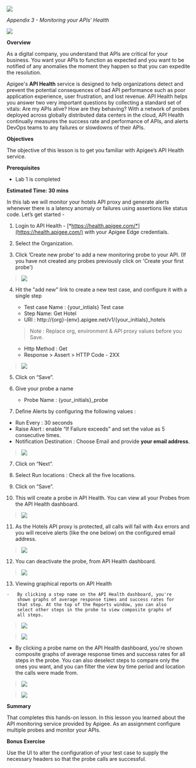 ![](./media/image18.png)

*Appendix 3 - Monitoring your APIs’ Health*

![](./media/image20.png)

**Overview**

As a digital company, you understand that APIs are critical for your
business. You want your APIs to function as expected and you want to be
notified of any anomalies the moment they happen so that you can
expedite the resolution.

Apigee's **API Health** service is designed to help organizations detect
and prevent the potential consequences of bad API performance such as
poor application experience, user frustration, and lost revenue. API
Health helps you answer two very important questions by collecting a
standard set of vitals: Are my APIs alive? How are they behaving? With a
network of probes deployed across globally distributed data centers in
the cloud, API Health continually measures the success rate and
performance of APIs, and alerts DevOps teams to any failures or
slowdowns of their APIs.

**Objectives**

The objective of this lesson is to get you familiar with Apigee’s API
Health service.

**Prerequisites**
-   Lab 1 is completed

**Estimated Time: 30 mins**

In this lab we will monitor your hotels API proxy and generate alerts
whenever there is a latency anomaly or failures using assertions like
status code. Let’s get started -

1.  Login to API Health -
    [*https://health.apigee.com/*](https://health.apigee.com/) with
    your Apigee Edge credentials.

2.  Select the Organization.

3.  Click ’Create new probe’ to add a new monitoring probe to your API. (If you have not created any probes previously click on 'Create your first probe')

  > ![](./media/create_new_probe.png)

4. Hit the "add new" link to create a new test case, and configure it with a single step
    -   Test case Name : {your_intials} Test case
    -   Step Name: Get Hotel
    -   URI : http://{org}-{env}.apigee.net/v1/{your_initials}_hotels

    > Note : Replace org, environment & API proxy values before you Save.

    -   Http Method : Get
    -   Response &gt; Assert &gt; HTTP Code - 2XX

  > ![](./media/create_test_case.png)

5.  Click on “Save”.

6.  Give your probe a name

    -   Probe Name : {your\_initials}\_probe

7.  Define Alerts by configuring the following values :

  -   Run Every : 30 seconds
  -   Raise Alert : enable “If Failure exceeds” and set the value as 5
    consecutive times.
  -   Notification Destination : Choose Email and provide **your email
    address**.

  > ![](./media/configure_new_probe.png)

7.  Click on “Next”.

8.  Select Run locations : Check all the five locations.

9.  Click on “Save”.

10.  This will create a probe in API Health. You can view all your Probes
    from the API Health dashboard.

  >![](./media/probe_dashboard.png)

11.  As the Hotels API proxy is protected, all calls will fail with 4xx
    errors and you will receive alerts (like the one below) on the
    configured email address.

  > ![](./media/image26.png)

12.  You can deactivate the probe, from API Health dashboard.

  > ![](./media/image25.jpg)

13.  Viewing graphical reports on API Health

    -   By clicking a step name on the API Health dashboard, you're
        shown graphs of average response times and success rates for
        that step. At the top of the Reports window, you can also
        select other steps in the probe to view composite graphs of
        all steps.

  > ![](./media/image29.png)

  > ![](./media/image27.png)

  -   By clicking a probe name on the API Health dashboard, you're shown
    composite graphs of average response times and success rates for
    all steps in the probe. You can also deselect steps to compare
    only the ones you want, and you can filter the view by time period
    and location the calls were made from.

  > ![](./media/image28.png)

  > ![](./media/image30.png)

**Summary**

That completes this hands-on lesson. In this lesson you learned about
the API monitoring service provided by Apigee. As an assignment
configure multiple probes and monitor your APIs.

**Bonus Exercise**

Use the UI to alter the configuration of your test case to supply the necessary headers so that the probe calls are successful.
